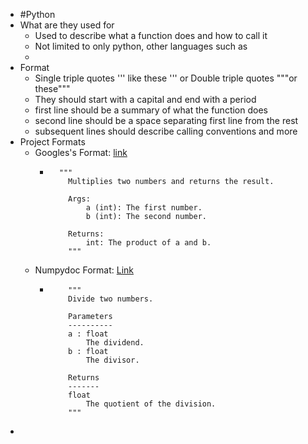 - #Python
- What are they used for
	- Used to describe what a function does and how to call it
	- Not limited to only python, other languages such as
	-
- Format
	- Single triple quotes ''' like these ''' or Double triple quotes """or these"""
	- They should start with a capital and end with a period
	- first line should be a summary of what the function does
	- second line should be a space separating first line from the rest
	- subsequent lines should describe calling conventions and more
- Project Formats
	- Googles's Format: [link](https://google.github.io/styleguide/pyguide.html)
		- ```
		  	"""
		      Multiplies two numbers and returns the result.
		  
		      Args:
		          a (int): The first number.
		          b (int): The second number.
		  
		      Returns:
		          int: The product of a and b.
		      """
		  ```
	- Numpydoc Format: [Link](https://numpydoc.readthedocs.io/en/latest/format.html)
		- ```
		      """
		      Divide two numbers.
		  
		      Parameters
		      ----------
		      a : float
		          The dividend.
		      b : float
		          The divisor.
		  
		      Returns
		      -------
		      float
		          The quotient of the division.
		      """
		  ```
-